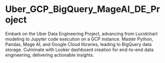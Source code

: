 # Uber_GCP_BigQuery_MageAI_DE_Project
Embark on the Uber Data Engineering Project, advancing from Lucidchart modeling to Jupyter code execution on a GCP instance. Master Python, Pandas, Mage AI, and Google Cloud libraries, leading to BigQuery data storage. Culminate with Looker dashboard creation for end-to-end data engineering, delivering actionable insights.
